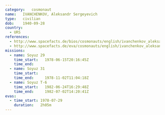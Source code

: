 ```yaml
---
category:	cosmonaut
name:	IVANCHENKOV, Aleksandr Sergeyevich
type:	civilian
dob:	1940-09-28
country:
  - URS
references:
  - http://www.spacefacts.de/bios/cosmonauts/english/ivanchenkov_aleksandr.htm
  - http://www.spacefacts.de/eva/cosmonauts/english/ivanchenkov_aleksandr.htm
missions:
  - name: Soyuz 29
    time_start:   1978-06-15T20:16:45Z
    time_end:     
  - name: Soyuz 31
    time_start:   
    time_end:     1978-11-02T11:04:18Z
  - name: Soyuz T-6
    time_start:   1982-06-24T16:29:48Z
    time_end:     1982-07-02T14:20:41Z
evas:
  - time_start: 1978-07-29
    duration:   2h05m
---
```

